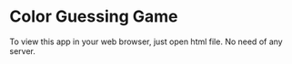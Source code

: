 Color Guessing Game
===================

To view this app in your web browser, just open html file. No need of any server.